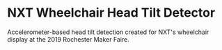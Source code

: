 # NXT Wheelchair Head Tilt Detector
Accelerometer-based head tilt detection created for NXT's wheelchair display at the 2019 Rochester Maker Faire.
